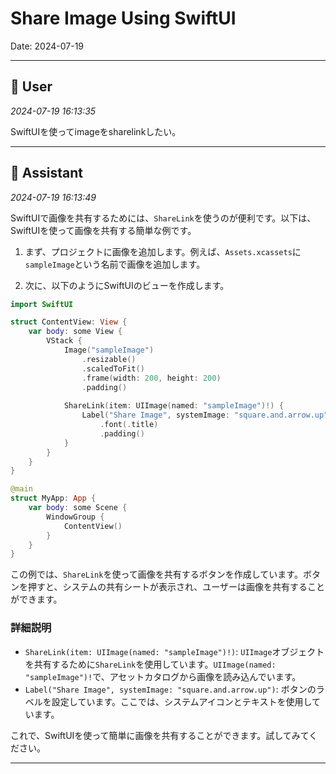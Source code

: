 # Share Image Using SwiftUI

Date: 2024-07-19

---

## 👤 User
*2024-07-19 16:13:35*

SwiftUIを使ってimageをsharelinkしたい。

---

## 🤖 Assistant
*2024-07-19 16:13:49*

SwiftUIで画像を共有するためには、`ShareLink`を使うのが便利です。以下は、SwiftUIを使って画像を共有する簡単な例です。

1. まず、プロジェクトに画像を追加します。例えば、`Assets.xcassets`に`sampleImage`という名前で画像を追加します。

2. 次に、以下のようにSwiftUIのビューを作成します。

```swift
import SwiftUI

struct ContentView: View {
    var body: some View {
        VStack {
            Image("sampleImage")
                .resizable()
                .scaledToFit()
                .frame(width: 200, height: 200)
                .padding()
            
            ShareLink(item: UIImage(named: "sampleImage")!) {
                Label("Share Image", systemImage: "square.and.arrow.up")
                    .font(.title)
                    .padding()
            }
        }
    }
}

@main
struct MyApp: App {
    var body: some Scene {
        WindowGroup {
            ContentView()
        }
    }
}
```

この例では、`ShareLink`を使って画像を共有するボタンを作成しています。ボタンを押すと、システムの共有シートが表示され、ユーザーは画像を共有することができます。

### 詳細説明

- `ShareLink(item: UIImage(named: "sampleImage")!)`: `UIImage`オブジェクトを共有するために`ShareLink`を使用しています。`UIImage(named: "sampleImage")!`で、アセットカタログから画像を読み込んでいます。
- `Label("Share Image", systemImage: "square.and.arrow.up")`: ボタンのラベルを設定しています。ここでは、システムアイコンとテキストを使用しています。

これで、SwiftUIを使って簡単に画像を共有することができます。試してみてください。

---
